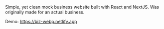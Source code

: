Simple, yet clean mock business website built with React and NextJS. Was originally made for an actual business. 

Demo: https://biz-webp.netlify.app
